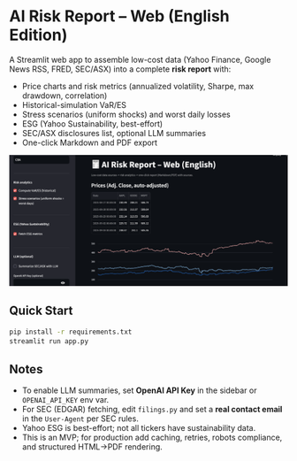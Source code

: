 # AI Risk Report – Web (English Edition)

A Streamlit web app to assemble low-cost data (Yahoo Finance, Google News RSS, FRED, SEC/ASX) into a complete **risk report** with:
- Price charts and risk metrics (annualized volatility, Sharpe, max drawdown, correlation)
- Historical-simulation VaR/ES
- Stress scenarios (uniform shocks) and worst daily losses
- ESG (Yahoo Sustainability, best-effort)
- SEC/ASX disclosures list, optional LLM summaries
- One-click Markdown and PDF export

![AI Risk Report UI](UI.png)

## Quick Start
```bash
pip install -r requirements.txt
streamlit run app.py
```

## Notes
- To enable LLM summaries, set **OpenAI API Key** in the sidebar or `OPENAI_API_KEY` env var.
- For SEC (EDGAR) fetching, edit `filings.py` and set a **real contact email** in the `User-Agent` per SEC rules.
- Yahoo ESG is best-effort; not all tickers have sustainability data.
- This is an MVP; for production add caching, retries, robots compliance, and structured HTML->PDF rendering.
